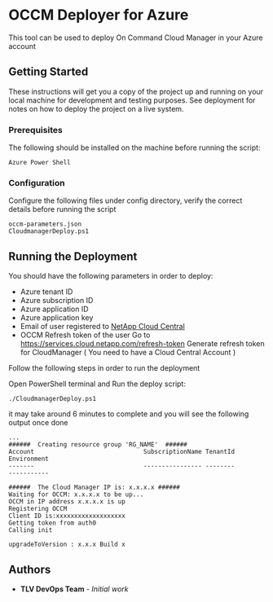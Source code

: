 # OCCM Deployer for Azure

This tool can be used to deploy On Command Cloud Manager in your Azure account

## Getting Started

These instructions will get you a copy of the project up and running on your local machine for development and testing purposes. See deployment for notes on how to deploy the project on a live system.

### Prerequisites

The following should be installed on the machine before running the script:

```
Azure Power Shell
```

### Configuration

Configure the following files under config directory, verify the correct details before running the script

```
occm-parameters.json
CloudmanagerDeploy.ps1
```

## Running the Deployment


You should have the following parameters in order to deploy:

* Azure tenant ID
* Azure subscription ID
* Azure application ID
* Azure application key
* Email of user registered to [NetApp Cloud Central](https://cloud.netapp.com)
* OCCM Refresh token of the user Go to https://services.cloud.netapp.com/refresh-token
  Generate refresh token for CloudManager ( You need to have a Cloud Central Account )




Follow the following steps in order to run the deployment

Open PowerShell terminal and Run the deploy script:

```
./CloudmanagerDeploy.ps1
```

it may take around 6 minutes to complete and you will see the following output once done

```
...
######  Creating resource group 'RG_NAME'  ######                                                                                                                                                        Account                              SubscriptionName TenantId                             Environment
-------                              ---------------- --------                             -----------

######  The Cloud Manager IP is: x.x.x.x ######
Waiting for OCCM: x.x.x.x to be up...
OCCM in IP address x.x.x.x is up
Registering OCCM
Client ID is:xxxxxxxxxxxxxxxxxxx
Getting token from auth0
Calling init

upgradeToVersion : x.x.x Build x

```

## Authors

* **TLV DevOps Team** - *Initial work*
